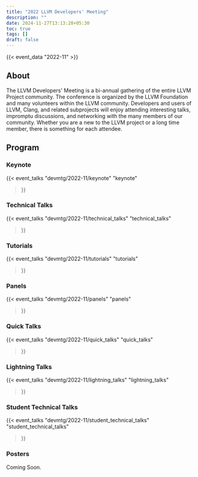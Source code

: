 ```yaml
---
title: "2022 LLVM Developers' Meeting"
description: ""
date: 2024-11-27T13:13:28+05:30
toc: true
tags: []
draft: false
---
```


{{< event_data "2022-11" >}}

## About

The LLVM Developers' Meeting is a bi-annual gathering of the entire LLVM Project community. The conference is organized by the LLVM Foundation and many volunteers within the LLVM community. Developers and users of LLVM, Clang, and related subprojects will enjoy attending interesting talks, impromptu discussions, and networking with the many members of our community. Whether you are a new to the LLVM project or a long time member, there is something for each attendee.

## Program

### Keynote

{{< event_talks
    "devmtg/2022-11/keynote" 
    "keynote" 
>}}

### Technical Talks

{{< event_talks
    "devmtg/2022-11/technical_talks" 
    "technical_talks" 
>}}


### Tutorials

{{< event_talks
    "devmtg/2022-11/tutorials" 
    "tutorials" 
>}}

### Panels

{{< event_talks
    "devmtg/2022-11/panels" 
    "panels" 
>}}

### Quick Talks

{{< event_talks
    "devmtg/2022-11/quick_talks" 
    "quick_talks" 
>}}

### Lightning Talks

{{< event_talks
    "devmtg/2022-11/lightning_talks" 
    "lightning_talks" 
>}}

### Student Technical Talks

{{< event_talks
    "devmtg/2022-11/student_technical_talks" 
    "student_technical_talks" 
>}}

### Posters 

Coming Soon.
